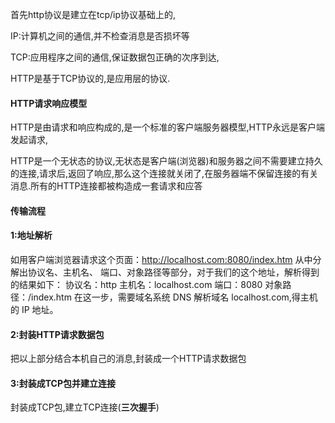 首先http协议是建立在tcp/ip协议基础上的,

IP:计算机之间的通信,并不检查消息是否损坏等

TCP:应用程序之间的通信,保证数据包正确的次序到达,

HTTP是基于TCP协议的,是应用层的协议.

#### HTTP请求响应模型

HTTP是由请求和响应构成的,是一个标准的客户端服务器模型,HTTP永远是客户端发起请求,

HTTP是一个无状态的协议,无状态是客户端(浏览器)和服务器之间不需要建立持久的连接,请求后,返回了响应,那么这个连接就关闭了,在服务器端不保留连接的有关消息.所有的HTTP连接都被构造成一套请求和应答

#### 传输流程

#### 1:地址解析

如用客户端浏览器请求这个页面：http://localhost.com:8080/index.htm 从中分解出协议名、主机名、
端口、对象路径等部分，对于我们的这个地址，解析得到的结果如下：
 协议名：http
 主机名：localhost.com
 端口：8080
 对象路径：/index.htm
 在这一步，需要域名系统 DNS 解析域名 localhost.com,得主机的 IP 地址。

#### 2:封装HTTP请求数据包

把以上部分结合本机自己的消息,封装成一个HTTP请求数据包

#### 3:封装成TCP包并建立连接

封装成TCP包,建立TCP连接(**三次握手**)